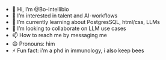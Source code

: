 - 👋 Hi, I’m @Bo-intellibio
- 👀 I’m interested in talent and AI-workflows
- 🌱 I’m currently learning about PostgresSQL, html/css, LLMs 
- 💞️ I’m looking to collaborate on LLM use cases
- 📫 How to reach me by  messaging me
- 😄 Pronouns: him
- ⚡ Fun fact: i'm a phd in immunology, i also keep bees

<!---
Bo-intellibio/Bo-intellibio is a ✨ special ✨ repository because its `README.md` (this file) appears on your GitHub profile.
You can click the Preview link to take a look at your changes.
--->
